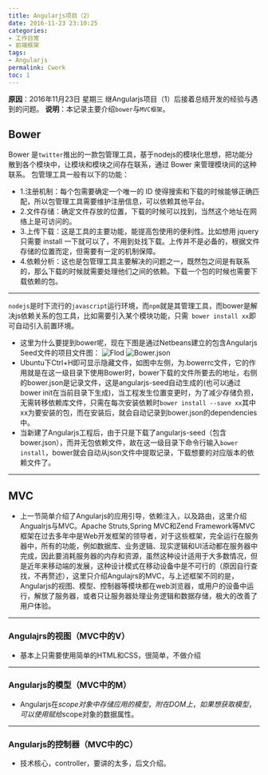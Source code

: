 ```yaml
---
title: Angularjs项目（2）
date: 2016-11-23 23:10:25
categories:
- 工作日常
- 前端框架
tags:
- Angularjs
permalink: Cwork
toc: 1
---
```


**原因**：2016年11月23日 星期三 继Angularjs项目（1）后接着总结开发的经验与遇到的问题。
**说明**：本记录主要介绍`bower`与`MVC框架`。
<!-- more -->

## Bower
Bower 是`twitter`推出的一款包管理工具，基于nodejs的模块化思想，把功能分散到各个模块中，让模块和模块之间存在联系，通过 Bower 来管理模块间的这种联系。
包管理工具一般有以下的功能：
- 1.注册机制：每个包需要确定一个唯一的 ID 使得搜索和下载的时候能够正确匹配，所以包管理工具需要维护注册信息，可以依赖其他平台。
- 2.文件存储：确定文件存放的位置，下载的时候可以找到，当然这个地址在网络上是可访问的。
- 3.上传下载：这是工具的主要功能，能提高包使用的便利性。比如想用 jquery 只需要 install 一下就可以了，不用到处找下载。上传并不是必备的，根据文件存储的位置而定，但需要有一定的机制保障。
- 4.依赖分析：这也是包管理工具主要解决的问题之一，既然包之间是有联系的，那么下载的时候就需要处理他们之间的依赖。下载一个包的时候也需要下载依赖的包。

---

`nodejs`是时下流行的`javascript`运行环境，而`npm`就是其管理工具，而bower是解决js依赖关系的包工具，比如需要引入某个模块功能，只需` bower install xx`即可自动引入前置环境。
- 这里为什么要提到bower呢，现在下图是通过Netbeans建立的包含Angularjs Seed文件的项目文件图：
![Flod](http://image.yaopig.com/blog/Angularjs1.png)
![Bower.json](http://image.yaopig.com/blog/Angularjs2.png)
- Ubuntu下Ctrl+H即可显示隐藏文件，如图中左侧，为.bowerrc文件，它的作用就是在这一级目录下使用Bower时，bower下载的文件所要去的地址，右侧的bower.json是记录文件，这是angularjs-seed自动生成的(也可以通过bower init在当前目录下生成)，当工程发生位置变更时，为了减少存储负担，无需转移依赖库文件，只需在每次安装依赖时`bower install --save xx`其中xx为要安装的包，而在安装后，就会自动记录到bower.json的dependencies中。
- 当新建了Angularjs工程后，由于只是下载了angularjs-seed（包含bower.json），而并无包依赖文件，故在这一级目录下命令行输入`bower install`，bower就会自动从json文件中提取记录，下载想要的对应版本的依赖文件了。

---

## MVC
- 上一节简单介绍了Angularjs的应用引导，依赖注入，以及路由，这里介绍Angualrjs与MVC。Apache Struts,Spring MVC和Zend Framework等MVC框架在过去多年中是Web开发框架的领导者，对于这些框架，完全运行在服务器中，所有的功能，例如数据库、业务逻辑、现实逻辑和UI活动都在服务器中完成，因此要消耗服务器的内存和资源，虽然这种设计适用于大多数情况，但是近年来移动端的发展，这种设计模式在移动设备中是不可行的（原因自行查找，不再赘述），这里只介绍Angulajrs的MVC，与上述框架不同的是，Angularjs的视图、模型、控制器等模块都在web浏览器，或用户的设备中运行，解放了服务器，或者只让服务器处理业务逻辑和数据存储，极大的改善了用户体验。

---
### Angulajrs的视图（MVC中的V）
- 基本上只需要使用简单的HTML和CSS，很简单，不做介绍

---
### Angularjs的模型（MVC中的M）
- Angularjs在$scope对象中存储应用的模型，附在DOM上，如果想获取模型，可以使用赋给$scope对象的数据属性。

---
### Angularjs的控制器（MVC中的C）
- 技术核心，controller，要讲的太多，后文介绍。

